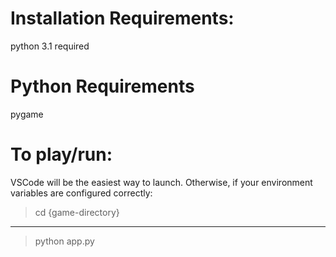 # Installation Requirements:
python 3.1 required

# Python Requirements
pygame

# To play/run:
VSCode will be the easiest way to launch.
Otherwise, if your environment variables are 
configured correctly:
> cd {game-directory}
---
> python app.py
